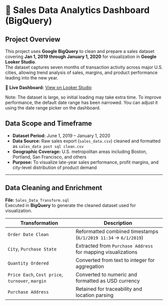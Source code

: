 # 🧾 Sales Data Analytics Dashboard (BigQuery)

## Project Overview
This project uses **Google BigQuery** to clean and prepare a sales dataset covering **Jan 1, 2019 through January 1, 2020** for visualization in **Google Looker Studio**.  
The dataset captures seven months of transaction activity across major U.S. cities, allowing trend analysis of sales, margins, and product performance leading into the new year.

🔗 **Live Dashboard:** [View on Looker Studio](https://lookerstudio.google.com/reporting/38e92f7a-6e6c-4cd4-8923-e8b01015def8)

  Note: The dataset is large, so initial loading may take extra time. To improve performance, the default date range has been narrowed. You can adjust it using the date range picker on the dashboard.

## Data Scope and Timeframe
- **Dataset Period:** June 1, 2019 – January 1, 2020  
- **Data Source:** Raw sales export (`sales_data.csv`) cleaned and formatted as `sales_data post sql clean.csv`  
- **Geographic Coverage:** U.S. metropolitan areas including Boston, Portland, San Francisco, and others  
- **Purpose:** To visualize late-year sales performance, profit margins, and city-level distribution of product demand

---

## Data Cleaning and Enrichment

**File:** `Sales_Data_Transform.sql`  
Executed in **BigQuery** to generate the cleaned dataset used for visualization.

| Transformation | Description |
|----------------|-------------|
| `Order Date Clean` | Reformatted combined timestamps (`6/1/2019 11:34` → `6/1/2019`) |
| `City`, `Purchase State` | Extracted from `Purchase Address` for mapping visualizations |
| `Quantity Ordered` | Converted from text to integer for aggregation |
| `Price Each`, `Cost price`, `turnover`, `margin` | Converted to numeric and formatted as USD currency |
| `Purchase Address` | Retained for traceability and location parsing |





